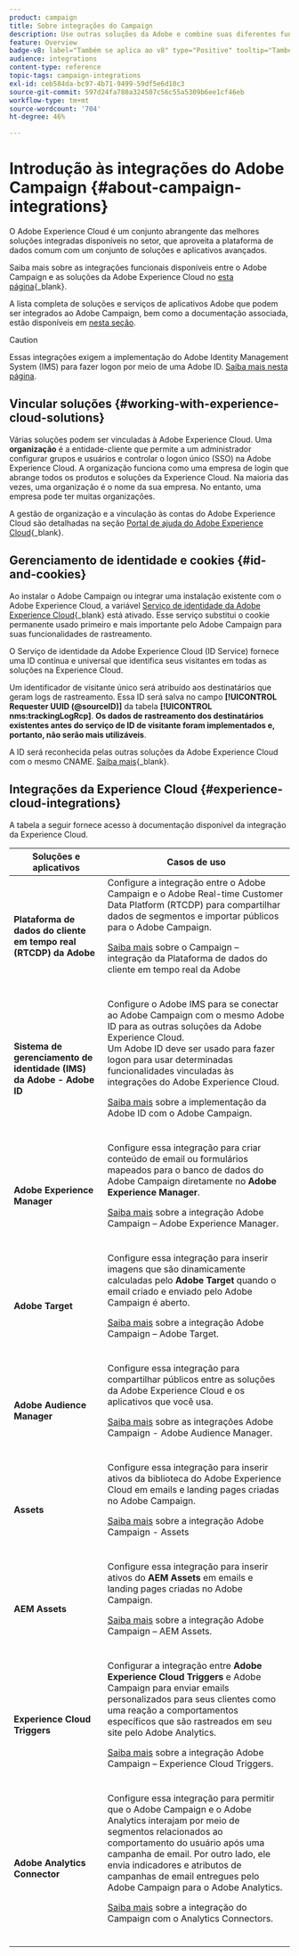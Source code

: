 ```yaml
---
product: campaign
title: Sobre integrações do Campaign
description: Use outras soluções da Adobe e combine suas diferentes funcionalidades com o Campaign
feature: Overview
badge-v8: label="Também se aplica ao v8" type="Positive" tooltip="Também se aplica ao Campaign v8"
audience: integrations
content-type: reference
topic-tags: campaign-integrations
exl-id: ceb584da-bc97-4b71-9499-59df5e6d10c3
source-git-commit: 597d24fa780a324507c56c55a5309b6ee1cf46eb
workflow-type: tm+mt
source-wordcount: '704'
ht-degree: 46%

---
```


# Introdução às integrações do Adobe Campaign {#about-campaign-integrations}

O Adobe Experience Cloud é um conjunto abrangente das melhores soluções integradas disponíveis no setor, que aproveita a plataforma de dados comum com um conjunto de soluções e aplicativos avançados.

Saiba mais sobre as integrações funcionais disponíveis entre o Adobe Campaign e as soluções da Adobe Experience Cloud no [esta página](https://experienceleague.adobe.com/en/docs/core-services/interface/administration/integrations){_blank}.

A lista completa de soluções e serviços de aplicativos Adobe que podem ser integrados ao Adobe Campaign, bem como a documentação associada, estão disponíveis em [nesta seção](#experience-cloud-integrations).

>[!CAUTION]
>
>Essas integrações exigem a implementação do Adobe Identity Management System (IMS) para fazer logon por meio de uma Adobe ID. [Saiba mais nesta página](../../integrations/using/about-adobe-id.md).
>

## Vincular soluções {#working-with-experience-cloud-solutions}

Várias soluções podem ser vinculadas à Adobe Experience Cloud. Uma **organização** é a entidade-cliente que permite a um administrador configurar grupos e usuários e controlar o logon único (SSO) na Adobe Experience Cloud. A organização funciona como uma empresa de login que abrange todos os produtos e soluções da Experience Cloud. Na maioria das vezes, uma organização é o nome da sua empresa. No entanto, uma empresa pode ter muitas organizações.

A gestão de organização e a vinculação às contas do Adobe Experience Cloud são detalhadas na seção [Portal de ajuda do Adobe Experience Cloud](https://experienceleague.adobe.com/en/docs/core-services/interface/administration/organizations){_blank}.

## Gerenciamento de identidade e cookies {#id-and-cookies}

Ao instalar o Adobe Campaign ou integrar uma instalação existente com o Adobe Experience Cloud, a variável [Serviço de identidade da Adobe Experience Cloud](https://experienceleague.adobe.com/en/docs/id-service/using/home){_blank} está ativado. Esse serviço substitui o cookie permanente usado primeiro e mais importante pelo Adobe Campaign para suas funcionalidades de rastreamento.

O Serviço de identidade da Adobe Experience Cloud (ID Service) fornece uma ID contínua e universal que identifica seus visitantes em todas as soluções na Experience Cloud.

Um identificador de visitante único será atribuído aos destinatários que geram logs de rastreamento. Essa ID será salva no campo **[!UICONTROL Requester UUID (@sourceID)]** da tabela **[!UICONTROL nms:trackingLogRcp]**. **Os dados de rastreamento dos destinatários existentes antes do serviço de ID de visitante foram implementados e, portanto, não serão mais utilizáveis**.

A ID será reconhecida pelas outras soluções da Adobe Experience Cloud com o mesmo CNAME. [Saiba mais](https://experienceleague.adobe.com/en/docs/id-service/using/reference/analytics-reference/cname){_blank}.

## Integrações da Experience Cloud {#experience-cloud-integrations}

A tabela a seguir fornece acesso à documentação disponível da integração da Experience Cloud.

<table> 
 <thead> 
  <tr> 
   <th> Soluções e aplicativos<br /> </th> 
   <th> Casos de uso<br /> </th> 
  </tr> 
 </thead> 
 <tbody> 
  <tr> 
   <td> <strong>Plataforma de dados do cliente em tempo real (RTCDP) da Adobe</strong><br /> </td> 
   <td> Configure a integração entre o Adobe Campaign e o Adobe Real-time Customer Data Platform (RTCDP) para compartilhar dados de segmentos e importar públicos para o Adobe Campaign.<br /> <p><a href="../../integrations/using/get-started-sources-destinations.md">Saiba mais</a> sobre o Campaign – integração da Plataforma de dados do cliente em tempo real da Adobe</p><br /> </td> 
  </tr> 
  <tr> 
   <td> <strong>Sistema de gerenciamento de identidade (IMS) da Adobe - Adobe ID</strong><br />  </td> 
   <td> Configure o Adobe IMS para se conectar ao Adobe Campaign com o mesmo Adobe ID para as outras soluções da Adobe Experience Cloud.<br /> Um Adobe ID deve ser usado para fazer logon para usar determinadas funcionalidades vinculadas às integrações do Adobe Experience Cloud.<br /> <p><a href="../../integrations/using/about-adobe-id.md">Saiba mais</a> sobre a implementação da Adobe ID com o Adobe Campaign.</p><br /> </td> 
  </tr> 
  <tr> 
   <td> <strong>Adobe Experience Manager</strong><br /> </td> 
   <td> Configure essa integração para criar conteúdo de email ou formulários mapeados para o banco de dados do Adobe Campaign diretamente no <strong>Adobe Experience Manager</strong>.<br /> <p><a href="../../integrations/using/about-adobe-experience-manager.md">Saiba mais</a> sobre a integração Adobe Campaign – Adobe Experience Manager.</p><br /> </td> 
  </tr> 
  <tr> 
   <td> <strong>Adobe Target</strong><br /> </td> 
   <td> Configure essa integração para inserir imagens que são dinamicamente calculadas pelo <strong>Adobe Target</strong> quando o email criado e enviado pelo Adobe Campaign é aberto.<br /> <p><a href="../../integrations/using/integrating-with-adobe-target.md">Saiba mais</a> sobre a integração Adobe Campaign – Adobe Target.</p><br /> </td> 
  </tr> 
  <tr> 
   <td><strong>Adobe Audience Manager</strong><br /> </td> 
   <td> Configure essa integração para compartilhar públicos entre as soluções da Adobe Experience Cloud e os aplicativos que você usa.<br /> <p><a href="../../integrations/using/sharing-audiences-with-adobe-experience-cloud.md">Saiba mais</a> sobre as integrações Adobe Campaign - Adobe Audience Manager.</p><br /> </td> 
  </tr> 
  <tr> 
   <td> <strong>Assets</strong><br /> </td> 
   <td> Configure essa integração para inserir ativos da biblioteca do Adobe Experience Cloud em emails e landing pages criadas no Adobe Campaign.<br /> <p><a href="../../integrations/using/configuring-access-to-assets.md#integrating-with-experience-cloud-assets">Saiba mais</a> sobre a integração Adobe Campaign - Assets</p><br /> </td> 
  </tr> 
  <tr> 
   <td> <strong>AEM Assets</strong><br /> </td> 
   <td> Configure essa integração para inserir ativos do <strong>AEM Assets</strong> em emails e landing pages criadas no Adobe Campaign.<br /> <p><a href="../../integrations/using/configuring-access-to-assets.md#integrating-with-aem-assets">Saiba mais</a> sobre a integração Adobe Campaign – AEM Assets.</p><br /> </td> 
  </tr> 
  <tr> 
   <td> <strong>Experience Cloud Triggers</strong><br /> </td> 
   <td> Configurar a integração entre <strong>Adobe Experience Cloud Triggers</strong> e Adobe Campaign para enviar emails personalizados para seus clientes como uma reação a comportamentos específicos que são rastreados em seu site pelo Adobe Analytics.<br /> <p><a href="about-triggers.md">Saiba mais</a> sobre a integração Adobe Campaign – Experience Cloud Triggers.</p><br /> </td> 
  </tr> 
  <tr> 
   <td> <strong>Adobe Analytics Connector</strong><br /> </td> 
   <td> Configure essa integração para permitir que o Adobe Campaign e o Adobe Analytics interajam por meio de segmentos relacionados ao comportamento do usuário após uma campanha de email. Por outro lado, ele envia indicadores e atributos de campanhas de email entregues pelo Adobe Campaign para o Adobe Analytics.<br /> <p><a href="../../integrations/using/gs-aa.md">Saiba mais</a> sobre a integração do Campaign com o Analytics Connectors.</p><br /> </td> 
  </tr> 
 </tbody> 
</table>
